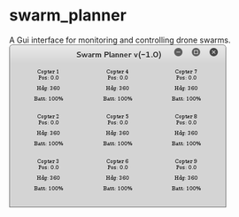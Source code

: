 # swarm_planner
A Gui interface for monitoring and controlling drone swarms.
![Alt text](swarm_planner.png)
